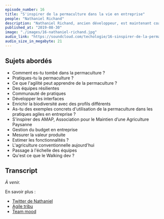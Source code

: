 ```yaml
---
episode_number: 16
title: "S'inspirer de la permaculture dans la vie en entreprise"
people: "Nathaniel Richand"
description: "Nathaniel Richand, ancien développeur, est maintenant coach agile. En voulant sortir de sa bulle, il découvre un peu par hasard la permaculture. Il nous raconte cette rencontre et comment il a assez vite fait le lien entre permaculture et pratiques agiles."
published_at: "2019-08-30"
image: "./images/16-nathaniel-richand.jpg"
audio_link: "https://soundcloud.com/techologie/16-sinspirer-de-la-permaculture-avec-nathaniel-richand"
audio_size_in_megabyte: 21
---
```


## Sujets abordés

* Comment es-tu tombé dans la permaculture ?
* Pratiques-tu la permaculture ?
* Ce que l'agilité peut apprendre de la permaculture ?
* Des équipes résilientes
* Communauté de pratiques
* Développer les interfaces
* Enrichir la biodiversité avec des profils différents
* As-tu des exemples concrets d'utilisation de la permaculture dans les pratiques agiles en entreprise ?
* S'inspirer des AMAP, Association pour le Maintien d’une Agriculture Paysanne
* Gestion du budget en entreprise
* Mesurer la valeur produite
* Estimer les fonctionnalités ?
* L'agriculture conventionnelle aujourd'hui
* Passage à l'échelle des équipes
* Qu'est ce que le Walking dev ?

## Transcript

_À venir._

<div class="block">
En savoir plus :

* [Twitter de Nathaniel](https://twitter.com/nrichand)
* [Agile tribu](https://www.agiletribu.com/)
* [Team mood](https://www.teammood.com/fr/)

</div>
